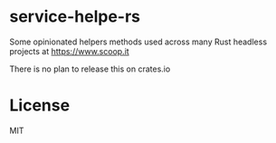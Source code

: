 # service-helpe-rs

Some opinionated helpers methods used across many Rust headless projects at <https://www.scoop.it>

There is no plan to release this on crates.io

# License

MIT
